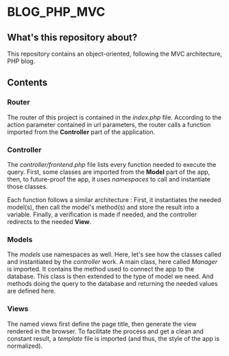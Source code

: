 # BLOG_PHP_MVC

## What's this repository about?

This repository contains an object-oriented, following the MVC architecture, PHP blog.

## Contents

### Router

The router of this project is contained in the _index.php_ file.
According to the action parameter contained in url parameters, the router calls a function imported from the **Controller** part of the application.

### Controller

The _controller/frontend.php_ file lists every function needed to execute the query.
First, some classes are imported from the **Model** part of the app, then, to future-proof the app, it uses _namespaces_ to call and instantiate those classes.

Each function follows a similar architecture : First, it instantiates the needed model(s), then call the model's method(s) and store the result into a variable. Finally, a verification is made if needed, and the controller redirects to the needed **View**.

### Models

The _models_ use namespaces as well.
Here, let's see how the classes called and instantiated by the _controller_ work.
A main class, here called _Manager_ is imported. It contains the method used to connect the app to the database.
This class is then extended to the type of model we need. And methods doing the query to the database and returning the needed values are defined here.

### Views

The named views first define the page title, then generate the view rendered in the browser. To facilitate the process and get a clean and constant result, a _template_ file is imported (and thus, the style of the app is normalized).
